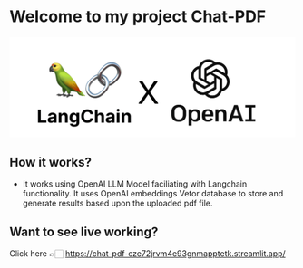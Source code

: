 # Welcome to my project Chat-PDF
![Alt text](image.png)

## How it works?
- It works using OpenAI LLM Model faciliating with Langchain functionality. It uses OpenAI embeddings Vetor database to store and generate results based upon the uploaded pdf file. 

## Want to see live working?
Click here 👉🏻 https://chat-pdf-cze72jrvm4e93gnmapptetk.streamlit.app/